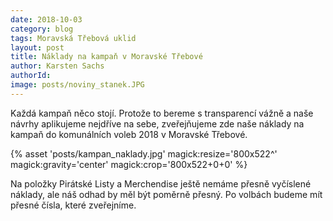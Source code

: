```yaml
---
date: 2018-10-03
category: blog
tags: Moravská Třebová uklid
layout: post
title: Náklady na kampaň v Moravské Třebové
author: Karsten Sachs
authorId: 
image: posts/noviny_stanek.JPG
---
```

Každá kampaň něco stojí. Protože to bereme s transparencí vážně a naše návrhy aplikujeme nejdříve na sebe, zveřejňujeme zde naše náklady na kampaň do komunálních voleb 2018 v Moravské Třebové.

{% asset 'posts/kampan_naklady.jpg' magick:resize='800x522^' magick:gravity='center' magick:crop='800x522+0+0' %}

Na položky Pirátské Listy a Merchendise ještě nemáme přesně vyčíslené náklady, ale náš odhad by měl být poměrně přesný. Po volbách budeme mít přesné čísla, které zveřejníme. 
